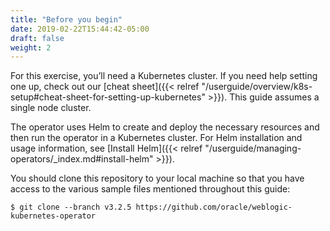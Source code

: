 ```yaml
---
title: "Before you begin"
date: 2019-02-22T15:44:42-05:00
draft: false
weight: 2
---
```


For this exercise, you’ll need a Kubernetes cluster. If you need help setting one up, check out our [cheat sheet]({{< relref "/userguide/overview/k8s-setup#cheat-sheet-for-setting-up-kubernetes" >}}). This guide assumes a single node cluster.

The operator uses Helm to create and deploy the necessary resources and then run the operator in a Kubernetes cluster. For Helm installation and usage information, see [Install Helm]({{< relref "/userguide/managing-operators/_index.md#install-helm" >}}).

You should clone this repository to your local machine so that you have access to the
various sample files mentioned throughout this guide:
```shell
$ git clone --branch v3.2.5 https://github.com/oracle/weblogic-kubernetes-operator
```
